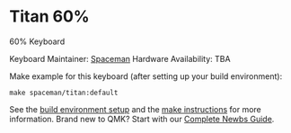 # Titan 60%

60% Keyboard

Keyboard Maintainer: [Spaceman](https://github.com/Spaceman)
Hardware Availability: TBA

Make example for this keyboard (after setting up your build environment):

    make spaceman/titan:default

See the [build environment setup](https://docs.qmk.fm/#/getting_started_build_tools) and the [make instructions](https://docs.qmk.fm/#/getting_started_make_guide) for more information. Brand new to QMK? Start with our [Complete Newbs Guide](https://docs.qmk.fm/#/newbs).
